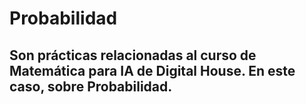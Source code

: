 # Probabilidad

## Son prácticas relacionadas al curso de Matemática para IA de Digital House. En este caso, sobre Probabilidad.